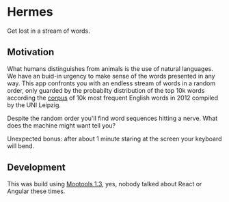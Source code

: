 # Hermes
Get lost in a stream of words.

## Motivation

What humans distinguishes from animals is the use of natural languages. We have an buid-in urgency to make sense of the words presented in any way. This app confronts you with an endless stream of words in a random order, only guarded by the probabilty distribution of the top 10k words according the [corpus](https://www.wortschatz.uni-leipzig.de/en/download/English) of 10k most frequent English words in 2012 compiled by the UNI Leipzig.

Despite the random order you'll find word sequences hitting a nerve. What does the machine might want tell you?

Unexpected bonus: after about 1 minute staring at the screen your keyboard will bend.

## Development

This was build using [Mootools 1.3](https://mootools.net), yes, nobody talked about React or Angular these times.